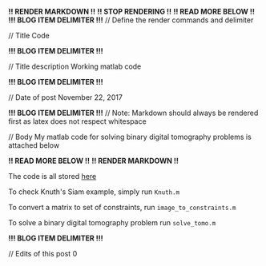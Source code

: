 **!! RENDER MARKDOWN !!**
**!! STOP RENDERING !!**
**!! READ MORE BELOW !!**
**!!! BLOG ITEM DELIMITER !!!**
// Define the render commands and delimiter

// Title
Code

**!!! BLOG ITEM DELIMITER !!!**

// Title description
Working matlab code

**!!! BLOG ITEM DELIMITER !!!**

// Date of post 
November 22, 2017

**!!! BLOG ITEM DELIMITER !!!**
// Note: Markdown should always be rendered first as latex does not respect whitespace

// Body
My matlab code for solving binary digital tomography problems is attached below

**!! READ MORE BELOW !!**
**!! RENDER MARKDOWN !!**

The code is all stored [here](https://github.com/zwimer/SAT-Algorithms/tree/master/Matlab)

To check Knuth's Siam example, simply run `Knuth.m`

To convert a matrix to set of constraints, run `image_to_constraints.m`

To solve a binary digital tomography problem run `solve_tomo.m`

**!!! BLOG ITEM DELIMITER !!!**

// Edits of this post
0
